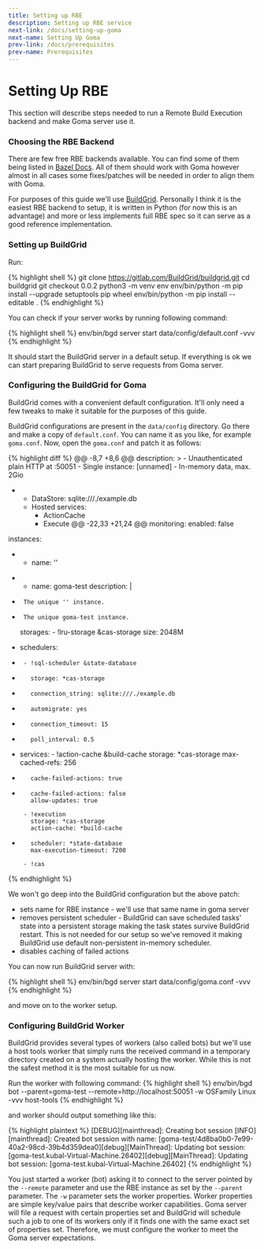 ```yaml
---
title: Setting up RBE
description: Setting up RBE service
next-link: /docs/setting-up-goma
next-name: Setting Up Goma
prev-link: /docs/prerequisites
prev-name: Prerequisites
---
```


# Setting Up RBE

This section will describe steps needed to run a Remote Build Execution backend and make Goma server use it.

### Choosing the RBE Backend

There are few free RBE backends available. You can find some of them being listed in [Bazel Docs](https://docs.bazel.build/versions/master/remote-execution.html). All of them should work with Goma however almost in all cases some fixes/patches will be needed in order to align them with Goma.

For purposes of this guide we'll use [BuildGrid](https://buildgrid.build). Personally I think it is the easiest RBE backend to setup, it is written in Python (for now this is an advantage) and more or less implements full RBE spec so it can serve as a good reference implementation.

### Setting up BuildGrid

Run:

{% highlight shell %}
git clone https://gitlab.com/BuildGrid/buildgrid.git
cd buildgrid
git checkout 0.0.2
python3 -m venv env
env/bin/python -m pip install --upgrade setuptools pip wheel
env/bin/python -m pip install --editable .
{% endhighlight %}

You can check if your server works by running following command:

{% highlight shell %}
env/bin/bgd server start data/config/default.conf -vvv
{% endhighlight %}

It should start the BuildGrid server in a default setup. If everything is ok we can start preparing BuildGrid to serve requests from Goma server.

### Configuring the BuildGrid for Goma

BuildGrid comes with a convenient default configuration. It'll only need a few tweaks to make it suitable for the purposes of this guide.

BuildGrid configurations are present in the `data/config` directory. Go there and make a copy of `default.conf`. You can name it as you like, for example `goma.conf`. Now, open the `goma.conf` and patch it as follows:

{% highlight diff %}
@@ -8,7 +8,6 @@ description: >
     - Unauthenticated plain HTTP at :50051
     - Single instance: [unnamed]
     - In-memory data, max. 2Gio
-    - DataStore: sqlite:///./example.db
     - Hosted services:
        - ActionCache
        - Execute
@@ -22,33 +21,24 @@ monitoring:
   enabled: false

 instances:
-  - name: ''
+  - name: goma-test
     description: |
-      The unique '' instance.
+      The unique goma-test instance.

     storages:
       - !lru-storage &cas-storage
         size: 2048M


-    schedulers:
-      - !sql-scheduler &state-database
-        storage: *cas-storage
-        connection_string: sqlite:///./example.db
-        automigrate: yes
-        connection_timeout: 15
-        poll_interval: 0.5
-
     services:
       - !action-cache &build-cache
         storage: *cas-storage
         max-cached-refs: 256
-        cache-failed-actions: true
+        cache-failed-actions: false
         allow-updates: true

       - !execution
         storage: *cas-storage
         action-cache: *build-cache
-        scheduler: *state-database
         max-execution-timeout: 7200

       - !cas

{% endhighlight %}

We won't go deep into the BuildGrid configuration but the above patch:

- sets name for RBE instance - we'll use that same name in goma server
- removes persistent scheduler - BuildGrid can save scheduled tasks' state into a persistent storage making the task states survive BuildGrid restart. This is not needed for our setup so we've removed it making BuildGrid use default non-persistent in-memory scheduler.
- disables caching of failed actions

You can now run BuildGrid server with:

{% highlight shell %}
env/bin/bgd server start data/config/goma.conf -vvv
{% endhighlight %}

and move on to the worker setup.

### Configuring BuildGrid Worker

BuildGrid provides several types of workers (also called bots) but we'll use a host tools worker that simply runs the received command in a temporary directory created on a system actually hosting the worker. While this is not the safest method it is the most suitable for us now.

Run the worker with following command:
{% highlight shell %}
env/bin/bgd bot --parent=goma-test --remote=http://localhost:50051 -w OSFamily Linux -vvv host-tools
{% endhighlight %}

and worker should output something like this:

{% highlight plaintext %}
[DEBUG][mainthread]: Creating bot session
[INFO][mainthread]: Created bot session with name: [goma-test/4d8ba0b0-7e99-40a2-98cd-39b4d359dea0][debug][MainThread]: Updating bot session: [goma-test.kubal-Virtual-Machine.26402][debug][MainThread]: Updating bot session: [goma-test.kubal-Virtual-Machine.26402]
{% endhighlight %}

You just started a worker (bot) asking it to connect to the server pointed by the `--remote` parameter and use the RBE instance as set by the `--parent` parameter. The `-w` parameter sets the worker properties. Worker properties are simple key/value pairs that describe worker capabilities. Goma server will file a request with certain properties set and BuildGrid will schedule such a job to one of its workers only if it finds one with the same exact set of properties set. Therefore, we must configure the worker to meet the Goma server expectations.
